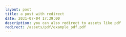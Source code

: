 ```yaml
---
layout: post
title: a post with redirect
date: 2031-07-04 17:39:00
description: you can also redirect to assets like pdf
redirect: /assets/pdf/example_pdf.pdf
---
```

